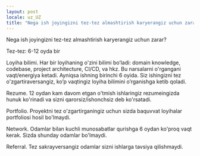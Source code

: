 ```yaml
---
layout: post
locale: uz_UZ
title: "Nega ish joyingizni tez-tez almashtirish karyerangiz uchun zarar?"
---
```


Nega ish joyingizni tez-tez almashtirish karyerangiz uchun zarar?

Tez-tez: 6-12 oyda bir

Loyiha bilimi. Har bir loyihaning o'zini bilimi bo’ladi: domain knowledge, codebase, project architecture, CI/CD, va hkz. Bu narsalarni o'rgangani vaqt/energiya ketadi. Ayniqsa ishning birinchi 6 oyida. Siz ishingizni tez o'zgartiraversangiz, ko’p vaqtingiz loyiha bilimini o’rganishga ketib qoladi.

Rezume. 12 oydan kam davom etgan o'tmish ishlaringiz rezumeingizda hunuk ko'rinadi va sizni qarorsiz/ishonchsiz deb ko'rsatadi.

Portfolio. Proyektni tez o'zgartirganingiz uchun sizda baquvvat loyihalar portfoliosi hosil bo'lmaydi.

Network. Odamlar bilan kuchli munosabatlar qurishga 6 oydan ko'proq vaqt kerak. Sizda shunday odamlar bo'lmaydi.

Referral. Tez sakrayversangiz odamlar sizni ishlarga tavsiya qilishmaydi.
